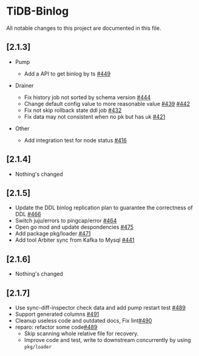 # TiDB-Binlog
All notable changes to this project are documented in this file.

## [2.1.3]
+ Pump
	- Add a API to get binlog by ts [#449](https://github.com/pingcap/tidb-binlog/pull/449)

+ Drainer
	- Fix history job not sorted by schema version [#444](https://github.com/pingcap/tidb-binlog/pull/444)
	- Change default config value to more reasonable value [#439](https://github.com/pingcap/tidb-binlog/pull/439) [#442](https://github.com/pingcap/tidb-binlog/pull/442)
	- Fix not skip rollback state ddl job [#432](https://github.com/pingcap/tidb-binlog/pull/432)
	- Fix data may not consistent when no pk but has uk [#421](https://github.com/pingcap/tidb-binlog/pull/421)

+ Other
	- Add integration test for node status [#416](https://github.com/pingcap/tidb-binlog/pull/416)

## [2.1.4]
- Nothing's changed

## [2.1.5]
- Update the DDL binlog replication plan to guarantee the correctness of DDL [#466](https://github.com/pingcap/tidb-binlog/pull/466)
- Switch juju/errors to pingcap/error [#464](https://github.com/pingcap/tidb-binlog/pull/464)
- Open go mod and update despondencies [#475](https://github.com/pingcap/tidb-binlog/pull/475)
- Add package pkg/loader [#471](https://github.com/pingcap/tidb-binlog/pull/471)
- Add tool Arbiter sync from Kafka to Mysql [#441](https://github.com/pingcap/tidb-binlog/pull/441)

## [2.1.6]
- Nothing's changed

## [2.1.7]
- Use sync-diff-inspector check data and add pump restart test [#489](https://github.com/pingcap/tidb-binlog/pull/489)
- Support generated columns [#491](https://github.com/pingcap/tidb-binlog/pull/491)
- Cleanup useless code and outdated docs, Fix lint[#490](https://github.com/pingcap/tidb-binlog/pull/490)
- reparo: refactor some code[#489](https://github.com/pingcap/tidb-binlog/pull/498)
	- Skip scanning whole relative file for recovery.
	- Improve code and test, write to downstream concurrently by using `pkg/loader` 

